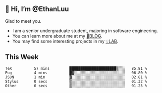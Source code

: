 ## 👋 Hi, I’m @EthanLuu

Glad to meet you.

- I am a senior undergraduate student, majoring in software engineering.
- You can learn more about me at my [📝BLOG](https://blog.ethanloo.cn).
- You may find some interesting projects in my [💡LAB](https://lab.ethanloo.cn).

## This Week
<!--START_SECTION:waka-->

```text
TeX          57 mins         █████████████████████▒░░░   85.81 %
Pug          4 mins          █▓░░░░░░░░░░░░░░░░░░░░░░░   06.80 %
JSON         1 min           ▓░░░░░░░░░░░░░░░░░░░░░░░░   02.81 %
Stylus       0 secs          ▒░░░░░░░░░░░░░░░░░░░░░░░░   01.32 %
Other        0 secs          ▒░░░░░░░░░░░░░░░░░░░░░░░░   01.25 %
```

<!--END_SECTION:waka-->
